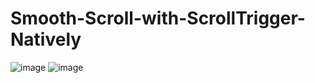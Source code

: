 # Smooth-Scroll-with-ScrollTrigger-Natively
![image](https://github.com/kunal7216/Smooth-Scroll-with-ScrollTrigger-Natively/assets/112888767/1e730c05-bfdc-4f09-ae5d-8e7ae94b7b41)
![image](https://github.com/kunal7216/Smooth-Scroll-with-ScrollTrigger-Natively/assets/112888767/c578ee16-64ef-4bb0-9c6d-87e73341a90b)

